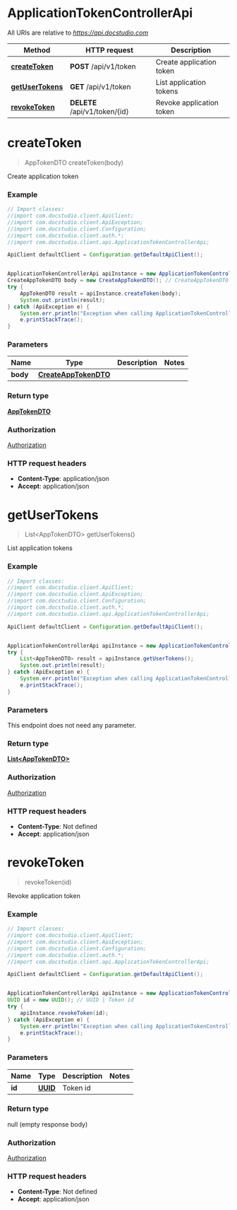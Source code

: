 # ApplicationTokenControllerApi

All URIs are relative to *https://api.docstudio.com*

Method | HTTP request | Description
------------- | ------------- | -------------
[**createToken**](ApplicationTokenControllerApi.md#createToken) | **POST** /api/v1/token | Create application token
[**getUserTokens**](ApplicationTokenControllerApi.md#getUserTokens) | **GET** /api/v1/token | List application tokens
[**revokeToken**](ApplicationTokenControllerApi.md#revokeToken) | **DELETE** /api/v1/token/{id} | Revoke application token

<a name="createToken"></a>
# **createToken**
> AppTokenDTO createToken(body)

Create application token

### Example
```java
// Import classes:
//import com.docstudio.client.ApiClient;
//import com.docstudio.client.ApiException;
//import com.docstudio.client.Configuration;
//import com.docstudio.client.auth.*;
//import com.docstudio.client.api.ApplicationTokenControllerApi;

ApiClient defaultClient = Configuration.getDefaultApiClient();


ApplicationTokenControllerApi apiInstance = new ApplicationTokenControllerApi();
CreateAppTokenDTO body = new CreateAppTokenDTO(); // CreateAppTokenDTO | 
try {
    AppTokenDTO result = apiInstance.createToken(body);
    System.out.println(result);
} catch (ApiException e) {
    System.err.println("Exception when calling ApplicationTokenControllerApi#createToken");
    e.printStackTrace();
}
```

### Parameters

Name | Type | Description  | Notes
------------- | ------------- | ------------- | -------------
 **body** | [**CreateAppTokenDTO**](CreateAppTokenDTO.md)|  |

### Return type

[**AppTokenDTO**](AppTokenDTO.md)

### Authorization

[Authorization](../README.md#Authorization)

### HTTP request headers

 - **Content-Type**: application/json
 - **Accept**: application/json

<a name="getUserTokens"></a>
# **getUserTokens**
> List&lt;AppTokenDTO&gt; getUserTokens()

List application tokens

### Example
```java
// Import classes:
//import com.docstudio.client.ApiClient;
//import com.docstudio.client.ApiException;
//import com.docstudio.client.Configuration;
//import com.docstudio.client.auth.*;
//import com.docstudio.client.api.ApplicationTokenControllerApi;

ApiClient defaultClient = Configuration.getDefaultApiClient();


ApplicationTokenControllerApi apiInstance = new ApplicationTokenControllerApi();
try {
    List<AppTokenDTO> result = apiInstance.getUserTokens();
    System.out.println(result);
} catch (ApiException e) {
    System.err.println("Exception when calling ApplicationTokenControllerApi#getUserTokens");
    e.printStackTrace();
}
```

### Parameters
This endpoint does not need any parameter.

### Return type

[**List&lt;AppTokenDTO&gt;**](AppTokenDTO.md)

### Authorization

[Authorization](../README.md#Authorization)

### HTTP request headers

 - **Content-Type**: Not defined
 - **Accept**: application/json

<a name="revokeToken"></a>
# **revokeToken**
> revokeToken(id)

Revoke application token

### Example
```java
// Import classes:
//import com.docstudio.client.ApiClient;
//import com.docstudio.client.ApiException;
//import com.docstudio.client.Configuration;
//import com.docstudio.client.auth.*;
//import com.docstudio.client.api.ApplicationTokenControllerApi;

ApiClient defaultClient = Configuration.getDefaultApiClient();


ApplicationTokenControllerApi apiInstance = new ApplicationTokenControllerApi();
UUID id = new UUID(); // UUID | Token id
try {
    apiInstance.revokeToken(id);
} catch (ApiException e) {
    System.err.println("Exception when calling ApplicationTokenControllerApi#revokeToken");
    e.printStackTrace();
}
```

### Parameters

Name | Type | Description  | Notes
------------- | ------------- | ------------- | -------------
 **id** | [**UUID**](.md)| Token id |

### Return type

null (empty response body)

### Authorization

[Authorization](../README.md#Authorization)

### HTTP request headers

 - **Content-Type**: Not defined
 - **Accept**: application/json

